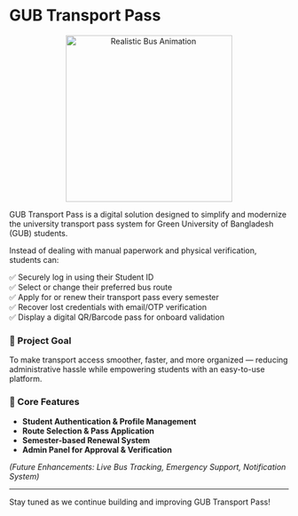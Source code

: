 # GUB Transport Pass
<p align="center">
  <img src="https://media2.giphy.com/media/v1.Y2lkPTc5MGI3NjExb3U2Njlxb240cW56NndmMnNtNWtlc3czbzFkcjF5ZDlkN3U0ZzI5MCZlcD12MV9pbnRlcm5hbF9naWZfYnlfaWQmY3Q/Mx26nXU4YKFAJd9P6V/giphy.gif" alt="Realistic Bus Animation" width="300" />
</p>

GUB Transport Pass is a digital solution designed to simplify and modernize the university transport pass system for Green University of Bangladesh (GUB) students.

Instead of dealing with manual paperwork and physical verification, students can:

✅ Securely log in using their Student ID  
✅ Select or change their preferred bus route  
✅ Apply for or renew their transport pass every semester  
✅ Recover lost credentials with email/OTP verification  
✅ Display a digital QR/Barcode pass for onboard validation  

### 🎯 Project Goal

To make transport access smoother, faster, and more organized — reducing administrative hassle while empowering students with an easy-to-use platform.

### 🚀 Core Features

- **Student Authentication & Profile Management**  
- **Route Selection & Pass Application**  
- **Semester-based Renewal System**  
- **Admin Panel for Approval & Verification**  

*(Future Enhancements: Live Bus Tracking, Emergency Support, Notification System)*

---

Stay tuned as we continue building and improving GUB Transport Pass!
